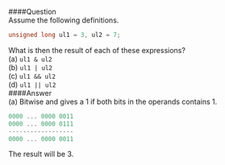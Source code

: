 ####Question  
Assume the following definitions.  
```cpp
unsigned long ul1 = 3, ul2 = 7;
```
What is then the result of each of these expressions?  
(a) `ul1 & ul2`  
(b) `ul1 | ul2`  
(c) `ul1 && ul2`  
(d) `ul1 || ul2`  
####Answer  
(a) Bitwise and gives a 1 if both bits in the operands contains 1.
```cpp
0000 ... 0000 0011
0000 ... 0000 0111 
------------------
0000 ... 0000 0011
```
The result will be 3.  
